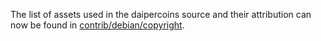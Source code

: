 The list of assets used in the daipercoins source and their attribution can now be found in [contrib/debian/copyright](../contrib/debian/copyright).
